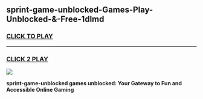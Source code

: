 
## sprint-game-unblocked-Games-Play-Unblocked-&-Free-1dlmd
<h3>
<a href="https://premium76.site?title=sprint-game-unblocked&ref=24A">CLICK TO PLAY</a></h3>
<hr>

<h3>
<a href="https://premium76.site?title=sprint-game-unblocked&ref=24A">CLICK 2 PLAY</a>
  
</h3>

<a href="https://premium76.site?title=sprint-game-unblocked&ref=24A"><img src="https://clearcache.store/games.png"></a>


**sprint-game-unblocked games unblocked: Your Gateway to Fun and Accessible Online Gaming**
